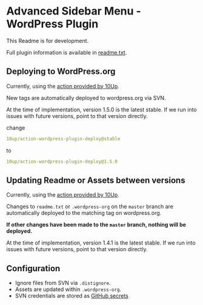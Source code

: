 # Advanced Sidebar Menu - WordPress Plugin

This Readme is for development.

Full plugin information is available in [readme.txt](readme.txt).

## Deploying to WordPress.org
Currently, using the [action provided by 10Up](https://github.com/10up/action-wordpress-plugin-deploy). 

New tags are automatically deployed to wordpress.org via SVN.

At the time of implementation, version 1.5.0 is the latest stable. If we run into issues with future versions, point to that version directly.

change
```yml
10up/action-wordpress-plugin-deploy@stable
```
to
```yml
10up/action-wordpress-plugin-deploy@1.5.0
```

## Updating Readme or Assets between versions
Currently, using the [action provided by 10Up](https://github.com/10up/action-wordpress-plugin-asset-update). 

Changes to `readme.txt` or `.wordpress-org` on the `master` branch are automatically deployed to the matching tag on wordpress.org.

**If other changes have been made to the `master` branch, nothing will be deployed.**

At the time of implementation, version 1.4.1 is the latest stable. If we run into issues with future versions, point to that version directly.


## Configuration

* Ignore files from SVN via `.distignore`.
* Assets are updated within `.wordpress-org`.
* SVN credentials are stored as [GitHub secrets](https://github.com/lipemat/advanced-sidebar-menu/settings/secrets)

